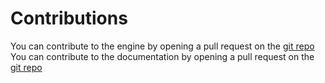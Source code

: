 # Contributions
You can contribute to the engine by opening a pull request on the [git repo](https://github.com/GalaxyGamingBoy/Galaxygine)  
You can contribute to the documentation by opening a pull request on the [git repo](https://github.com/GalaxyGamingBoy/Galaxygine_Documentation)  
